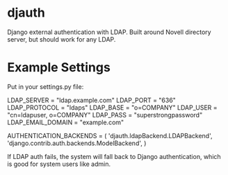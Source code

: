 djauth
======

Django external authentication with LDAP. Built around Novell directory server, but should work for any LDAP.

Example Settings
================

Put in your settings.py file:

LDAP_SERVER = "ldap.example.com"
LDAP_PORT = "636"
LDAP_PROTOCOL = "ldaps"
LDAP_BASE = "o=COMPANY"
LDAP_USER = "cn=ldapuser, o=COMPANY"
LDAP_PASS = "superstrongpassword"
LDAP_EMAIL_DOMAIN = "example.com"

AUTHENTICATION_BACKENDS = (
    'djauth.ldapBackend.LDAPBackend',
    'django.contrib.auth.backends.ModelBackend',
)

If LDAP auth fails, the system will fall back to Django authentication, which is good for system users like admin.
